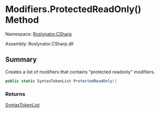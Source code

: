 # Modifiers\.ProtectedReadOnly\(\) Method

Namespace: [Roslynator.CSharp](../../README.md)

Assembly: Roslynator\.CSharp\.dll

## Summary

Creates a list of modifiers that contains "protected readonly" modifiers\.

```csharp
public static SyntaxTokenList ProtectedReadOnly()
```

### Returns

[SyntaxTokenList](https://docs.microsoft.com/en-us/dotnet/api/microsoft.codeanalysis.syntaxtokenlist)


